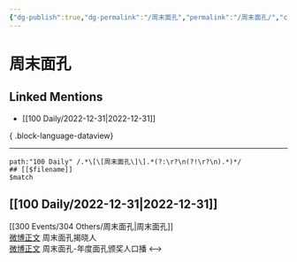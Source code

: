 ```yaml
---
{"dg-publish":true,"dg-permalink":"/周末面孔","permalink":"/周末面孔/","created":"2023-01-04T11:18:05.000+08:00","updated":"2023-04-10T17:01:59.000+08:00"}
---
```


# 周末面孔

## Linked Mentions
- [[100 Daily/2022-12-31\|2022-12-31]]

{ .block-language-dataview}

---

```expander
path:"100 Daily" /.*\[\[周末面孔\]\].*(?:\r?\n(?!\r?\n).*)*/
## [[$filename]]
$match
```
## [[100 Daily/2022-12-31\|2022-12-31]]
[[300 Events/304 Others/周末面孔\|周末面孔]]  
[微博正文](https://m.weibo.cn/2286092114/4852739786155615) 周末面孔揭晓人  
[微博正文](https://m.weibo.cn/2286092114/4852788599980957) 周末面孔-年度面孔颁奖人口播
<-->